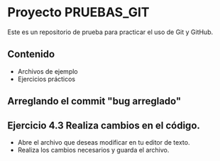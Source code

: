 # Proyecto PRUEBAS_GIT

Este es un repositorio de prueba para practicar el uso de Git y GitHub.

## Contenido
- Archivos de ejemplo
- Ejercicios prácticos

## Arreglando el commit "bug arreglado"

## Ejercicio 4.3 Realiza cambios en el código.
- Abre el archivo que deseas modificar en tu editor de texto.
- Realiza los cambios necesarios y guarda el archivo.

